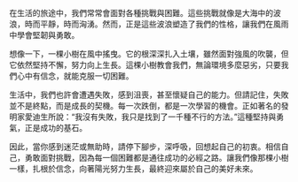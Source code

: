 在生活的旅途中，我們常常會面對各種挑戰與困難。這些挑戰就像是大海中的波浪，時而平靜，時而洶湧。然而，正是這些波浪塑造了我們的性格，讓我們在風雨中學會堅韌與勇敢。

想像一下，一棵小樹在風中搖曳。它的根深深扎入土壤，雖然面對強風的吹襲，但它依然堅持不懈，努力向上生長。這棵小樹教會我們，無論環境多麼惡劣，只要我們心中有信念，就能克服一切困難。

生活中，我們也許會遭遇失敗，感到沮喪，甚至懷疑自己的能力。但請記住，失敗並不是終點，而是成長的契機。每一次跌倒，都是一次學習的機會。正如著名的發明家愛迪生所說：“我沒有失敗，我只是找到了一千種不行的方法。”這種堅持與勇氣，正是成功的基石。

因此，當你感到迷茫或無助時，請停下腳步，深呼吸，回想起自己的初衷。相信自己，勇敢面對挑戰，因為每一個困難都是通往成功的必經之路。讓我們像那棵小樹一樣，扎根於信念，向著陽光努力生長，最終迎來屬於自己的美好未來。